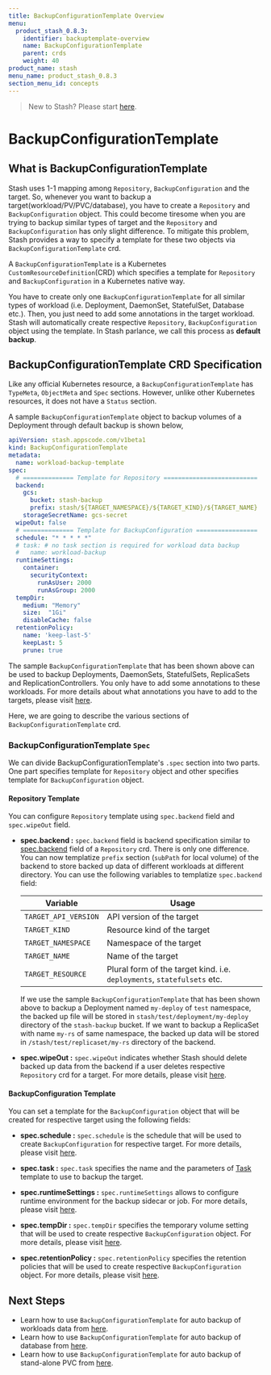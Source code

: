 ```yaml
---
title: BackupConfigurationTemplate Overview
menu:
  product_stash_0.8.3:
    identifier: backuptemplate-overview
    name: BackupConfigurationTemplate
    parent: crds
    weight: 40
product_name: stash
menu_name: product_stash_0.8.3
section_menu_id: concepts
---
```


> New to Stash? Please start [here](/docs/concepts/README.md).

# BackupConfigurationTemplate

## What is BackupConfigurationTemplate

Stash uses 1-1 mapping among `Repository`, `BackupConfiguration` and the target. So, whenever you want to backup a target(workload/PV/PVC/database), you have to create a `Repository` and `BackupConfiguration` object. This could become tiresome when you are trying to backup similar types of target and the `Repository` and `BackupConfiguration` has only slight difference. To mitigate this problem, Stash provides a way to specify a template for these two objects via `BackupConfigurationTemplate` crd.

A `BackupConfigurationTemplate` is a Kubernetes `CustomResourceDefinition`(CRD) which specifies a template for `Repository` and `BackupConfiguration` in a Kubernetes native way.

You have to create only one  `BackupConfigurationTemplate` for all similar types of workload (i.e. Deployment, DaemonSet, StatefulSet, Database etc.). Then, you just need to add some annotations in the target workload. Stash will automatically create respective `Repository`, `BackupConfiguration` object using the template. In Stash parlance, we call this process as **default backup**.

## BackupConfigurationTemplate CRD Specification

Like any official Kubernetes resource, a `BackupConfigurationTemplate` has `TypeMeta`, `ObjectMeta` and `Spec` sections. However, unlike other Kubernetes resources, it does not have a `Status` section.

A sample `BackupConfigurationTemplate` object to backup volumes of a Deployment through default backup is shown below,

```yaml
apiVersion: stash.appscode.com/v1beta1
kind: BackupConfigurationTemplate
metadata:
  name: workload-backup-template
spec:
  # ============== Template for Repository ==========================
  backend:
    gcs:
      bucket: stash-backup
      prefix: stash/${TARGET_NAMESPACE}/${TARGET_KIND}/${TARGET_NAME}
    storageSecretName: gcs-secret
  wipeOut: false
  # ============== Template for BackupConfiguration =================
  schedule: "* * * * *"
  # task: # no task section is required for workload data backup
  #   name: workload-backup
  runtimeSettings:
    container:
      securityContext:
        runAsUser: 2000
        runAsGroup: 2000
  tempDir:
    medium: "Memory"
    size:  "1Gi"
    disableCache: false
  retentionPolicy:
    name: 'keep-last-5'
    keepLast: 5
    prune: true
```

The sample `BackupConfigurationTemplate` that has been shown above can be used to backup Deployments, DaemonSets, StatefulSets, ReplicaSets and ReplicationControllers. You only have to add some annotations to these workloads. For more details about what annotations you have to add to the targets, please visit [here](/docs/guides/auto-backup/overview.md).

Here, we are going to describe the various sections of `BackupConfigurationTemplate` crd.

### BackupConfigurationTemplate `Spec`

We can divide BackupConfigurationTemplate's `.spec` section into two parts. One part specifies template for `Repository` object and other specifies template for `BackupConfiguration` object.

#### Repository Template

You can configure `Repository` template using `spec.backend` field and `spec.wipeOut` field.

- **spec.backend :** `spec.backend` field is backend specification similar to [spec.backend](/docs/concepts/crds/repository.md#specbackend) field of a `Repository` crd. There is only one difference. You can now templatize `prefix` section (`subPath` for local volume) of the backend to store backed up data of different workloads at different directory. You can use the following variables to templatize `spec.backend` field:

    |       Variable       |                                  Usage                                  |
    | -------------------- | ----------------------------------------------------------------------- |
    | `TARGET_API_VERSION` | API version of the target                                               |
    | `TARGET_KIND`        | Resource kind of the target                                             |
    | `TARGET_NAMESPACE`   | Namespace of the target                                                 |
    | `TARGET_NAME`        | Name of the target                                                      |
    | `TARGET_RESOURCE`    | Plural form of the target kind. i.e. `deployments`, `statefulsets` etc. |

    If we use the sample `BackupConfigurationTemplate` that has been shown above to backup a Deployment named `my-deploy` of `test` namespace, the backed up file will be stored in `stash/test/deployment/my-deploy` directory of the `stash-backup` bucket. If we want to backup a ReplicaSet with name `my-rs` of same namespace, the backed up data will be stored in `/stash/test/replicaset/my-rs` directory of the backend.

- **spec.wipeOut :** `spec.wipeOut` indicates whether Stash should delete backed up data from the backend if a user deletes respective `Repository` crd for a target. For more details, please visit [here](/docs/concepts/crds/repository.md#specwipeout).

#### BackupConfiguration Template

You can set a template for the `BackupConfiguration` object that will be created for respective target using the following fields:

- **spec.schedule :** `spec.schedule` is the schedule that will be used to create `BackupConfiguration` for respective target. For more details, please visit [here](/docs/concepts/crds/backupconfiguration.md#specschedule).

- **spec.task :** `spec.task` specifies the name and the parameters of [Task](/docs/concepts/crds/task.md) template to use to backup the target.

- **spec.runtimeSettings :** `spec.runtimeSettings` allows to configure runtime environment for the backup sidecar or job. For more details, please visit [here](/docs/concepts/crds/backupconfiguration.md#specruntimesettings).

- **spec.tempDir :** `spec.tempDir` specifies the temporary volume setting that will be used to create respective `BackupConfiguration` object. For more details, please visit [here](/docs/concepts/crds/backupconfiguration.md#spectempdir).

- **spec.retentionPolicy :** `spec.retentionPolicy` specifies the retention policies that will be used to create respective `BackupConfiguration` object. For more details, please visit [here](/docs/concepts/crds/backupconfiguration.md#specretentionpolicy).

## Next Steps

- Learn how to use `BackupConfigurationTemplate` for auto backup of workloads data from [here](/docs/guides/auto-backup/workload.md).
- Learn how to use `BackupConfigurationTemplate` for auto backup of database from [here](/docs/guides/auto-backup/database.md).
- Learn how to use `BackupConfigurationTemplate` for auto backup of stand-alone PVC from [here](/docs/guides/auto-backup/volume.md).

